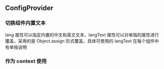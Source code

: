 ## ConfigProvider

### 切换组件内置文本

lang 属性可以指定内置的中文和英文文本，langText 属性可以对单独的属性进行覆盖，采用的是 Object.assign 形式覆盖，具体可使用的 langText 在每个组件中有单独说明

<code src="../demo/config-provider/config-provider1.tsx"></code>

### 作为 context 使用

<code src="../demo/config-provider/config-provider2.tsx"></code>
